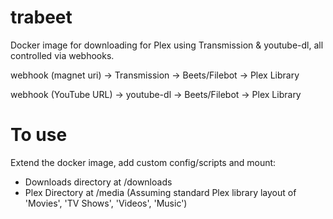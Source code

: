 # trabeet
Docker image for downloading for Plex using Transmission & youtube-dl, all
controlled via webhooks.

webhook (magnet uri) -> Transmission -> Beets/Filebot -> Plex Library

webhook (YouTube URL) -> youtube-dl -> Beets/Filebot -> Plex Library

# To use
Extend the docker image, add custom config/scripts and mount:

* Downloads directory at /downloads
* Plex Directory at /media (Assuming standard Plex library layout of 'Movies',
  'TV Shows', 'Videos', 'Music')
